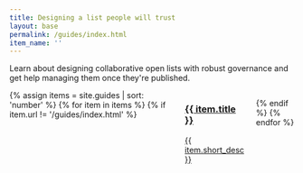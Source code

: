 ```yaml
---
title: Designing a list people will trust
layout: base
permalink: /guides/index.html
item_name: ''
---
```


Learn about designing collaborative open lists with robust governance and get
help managing them once they're published.


<div class="container">
<div class="columns">
{% assign items = site.guides | sort: 'number' %}
{% for item in items %}
{% if item.url != '/guides/index.html' %}
<div class="col-4 col-mx-auto col-mr-auto card-collection">
<a href="{{ site.baseurl }}{{ item.url }}">
<div class="card odi-{% cycle "purple", "orange", "pink", "light-blue", "red" %}">
<h3 class="card-header">
{{ item.title }}
</h3>
<div class="card-body">
<p>{{ item.short_desc }}</p>
</div>
</div>
</a>
</div>

{% endif %}
{% endfor %}

</div>
</div>

